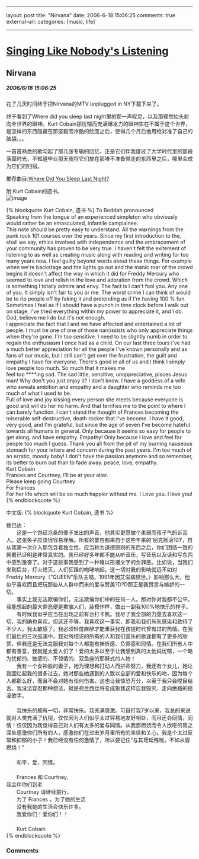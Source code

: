 
---
layout: post
title: "Nirvana"
date: 2006-6-18 15:06:25
comments: true
external-url: 
categories: [music, life]

---

# [Singing Like Nobody's Listening][1]

   [1]: index.html

## Nirvana

##### 2006/6/18 15:06:25

花了几天时间终于把Nirvana的MTV unplugged in NY下载下来了。
  
终于看到了Where did you sleep last night里的那一声叹息，以及那骤然抬头射向全世界的眼神。Kurt Cobain那忧郁而充满爆发力的眼神实在不属于这个世界，是怎样的东西隐藏在那坚毅而冷酷的脸庞之后，使得几个月后他用枪对准了自己的脑袋。。。  
  
一首首熟悉的歌勾起了那几张专辑的回忆，正是它们伴我度过了大学时代里的那段落莫时光，不知道毕业那天我将它们放在那堆不准备带走的东西里之后，哪里会成为它们的归宿。   
  
推荐曲目:[Where Did You Sleep Last Night?](http://www.xiami.com/song/1239217)  

  
附:Kurt Cobain的遗书。  
![image](http://www.hotshotdigital.com/images/KurtCobain.images/note.jpg)

{% blockquote Kurt Cobain, 遗书 %}
To Boddah pronounced   
Speaking from the tongue of an experienced simpleton who obviously would rather be an emasculated, infantile camplainee.   
This note should be pretty easy to understand. All the warnings from the punk rock 101 courses over the years. Since my first introduction to the, shall we say, ethics involved with independence and the embracement of your community has proven to be very true. I haven't felt the exitement of listening to as well as creating music along with reading and writing for too many years now. I feel guilty beyond words about these things. For example when we're backstage and the lights go out and the manic roar of the crowd begins it doesn't affect the way in which it did for Freddy Mercury who seemed to love and relish in the love and adoration from the crowd. Which is something I totally admire and envy. The fact is I can't fool you. Any one of you. It simply isn't fair to you or me. The worst crime I can think of would be to rip people off by faking it and pretending as if I'm having 100 % fun. Sometimes I feel as if I should have a punch in time clock before I walk out on stage. I've tried everything within my power to appreciate it, and I do. God, believe me I do but it's not enough.   
I appreciate the fact that I and we have affected and entertained a lot of people. I must be one of one of those narcissists who only appreciate things when they're gone. I'm too sensitive. I need to be slightly numb in order to regain the enthusiasm I once had as a child. On our last three tours I've had a much better appreciation for all the people I've known personally and as fans of our music, but I still can't get over the frustration, the guilt and empathy I have for everyone. There's good in all of us and I think I simply love people too much. So much that it makes me   
feel too ****ing sad. The sad little, sensitive, unappreciative, pisces Jesus man! Why don't you just enjoy it? I don't know. I have a goddess of a wife who sweats ambition and empathy and a daughter who reminds me too much of what I used to be.   
Full of love and joy kissing every person she meets because everyone is good and will do her no harm. And that terrifies me to the point to where I can barely function. I can't stand the thought of Frances becoming the miserable self-destructive, death rocker that I've become. I have it good, very good, and I'm grateful, but since the age of seven I've become hateful towards all humans in general. Only because it seems so easy for people to get along, and have empathy. Empathy! Only because I love and feel for people too much I guess. Thank you all from the pit of my burning nauseous stomach for your letters and concern during the past years. I'm too much of an erratic, moody baby! I don't have the passion anymore and so remember, its better to burn out than to fade away. peace, love, empathy.   
Kurt Cobain   
Frances and Courtney, I'll be at your alter.   
Please keep going Courtney   
For Frances   
For her life which will be so much happier without me. I Love you. I love you! 
{% endblockquote %}



中文版:
{% blockquote Kurt Cobain, 遗书 %}
  
致巴达：   
　　这是一个饱经沧桑的傻子发出的声音，他其实更愿做个柔弱而孩子气的诉苦人。这张条子应该很容易理解。所有的警告都来自于这些年来的‘朋克摇滚101’，自从我第一次介入那包含着独立性、应当称为道德原则的东西之后，你们团结一致的拥戴已证明是非常真实的。我已经好多年都不能从听音乐，写音乐以及读和写东西中感到激奋了。对于这些事我感到了一种难以形诸文字的负罪感。比如说，当我们来到后台，灯火熄灭，人们狂躁的咆哮响起，这一切对我的影响就远不如对Freddy Mercury（“QUEEN”乐队主唱，1991年因艾滋病辞世。）影响那么大，他似乎喜欢而且把玩那些从人群中而来的爱与赞美?D?D那正是我赞赏与嫉妒的一切。   
　　事实上我无法欺骗你们，无法欺骗你们中的任何一人。那对你对我都不公平。我能想起的最大罪恶便是欺骗人们，装模作样，做出一副我100%地快乐的样子。   
　　有时候我似乎应当在出场之前有台打卡机。我尽了我全部的力量去喜欢这一切，我的确也喜欢。但这还不够。我喜欢这一事实，即我和我们乐队感染和款待了不少人。我太敏感了。我必须轻度麻醉才能重获我在孩提时代曾有过的热情。在我们最后的三次巡演中，我对所结识的所有的人和我们音乐的歌迷都有了更多的欣赏，但我还是无法克服我对每个人都抱有挫折感、负罪感和同情。在我们所有人中都有善意，我就是太爱人们了！爱的太多以至于让我感到真的太他妈忧郁，一个略为忧郁的、敏感的、不领情的、双鱼座的耶稣式的人物！   
　　我有一个女神般的妻子，她为理想和打动人而拼命努力，我还有个女儿，她让我回忆起我的很多过去，她对那些她遇到的人致以全部的爱和快乐的吻，因为每个人都那么好，而且不会对她有任何伤害。这也让我惊恐万分，以至于我只会瞠目结舌。我没法容忍那种想法，就是弗兰西丝将变成象我这样自我毁灭、走向绝路的摇滚歌手。   
　　   
　　我快乐的拥有一切，非常快乐。我充满感激。可自打我7岁以来，我总的来说就对人类充满了仇视，仅仅因为人们似乎太过容易地友好相处，而且还会同情，同情！仅仅因为我觉得自己对人们有太多的爱与同情。从我那燃烧而令人欲呕的胃之深处感激你们所有的人，感激你们在过去岁月里所有的来信和关心。我是个太过反常和抑郁的小子！我已经没有任何激情了，所以要记住“与其苟延残喘，不如从容燃烧！”   
　　   
　　和平，爱，同情。   
　　   
　　Frances 和 Courtney,   
我会伴你们到老   
　　Courtney 请继续前行，   
　　为了 Frances ，为了她的生活   
　　没有我她的生活会快乐许多。   
　　我爱你们！爱你们！！   
　　   
　　Kurt Cobain  
{% endblockquote %}

### Comments